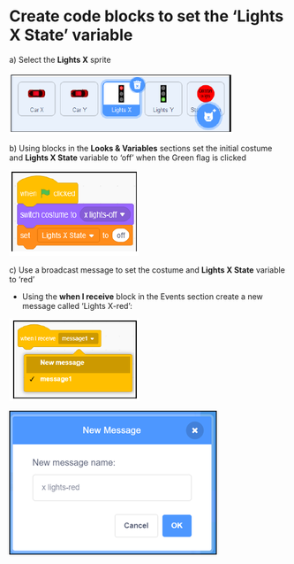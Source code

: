 # Create code blocks to set the ‘Lights X State’ variable

a) Select the **Lights X** sprite

![select Lights X sprite](LightsX01.png "LightsX01")

b) Using blocks in the **Looks & Variables** sections set the initial costume and **Lights X State** variable to ‘off’ when the Green flag is clicked

![green flag switch](LightsX02.png "LightsX02")

c) Use a broadcast message to set the costume and **Lights X State** variable to ‘red’

* Using the **when I receive** block in the Events section create a new message called ‘Lights X-red’:

![broadcast 1](LightsX03.png "LightsX03")

![broadcast 2](LightsX04.png "LightsX04")
